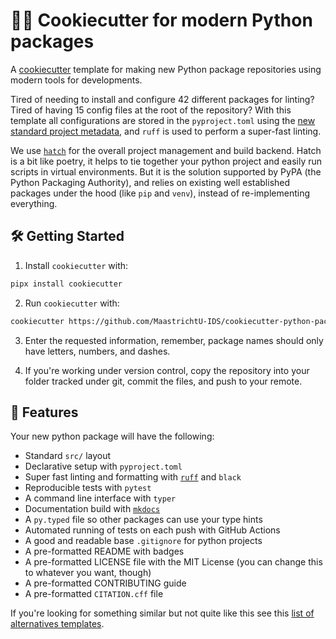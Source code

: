 # 🍪🐍 Cookiecutter for modern Python packages

A [cookiecutter](https://github.com/cookiecutter/cookiecutter) template for making new Python package repositories using modern tools for developments.

Tired of needing to install and configure 42 different packages for linting? Tired of having 15 config files at the root of the repository? With this template all configurations are stored in the `pyproject.toml` using the [new standard project metadata](https://peps.python.org/pep-0621/), and `ruff` is used to perform a super-fast linting.

We use [`hatch`](https://hatch.pypa.io/latest/) for the overall project management and build backend. Hatch is a bit like poetry, it helps to tie together your python project and easily run scripts in virtual environments. But it is the solution supported by PyPA (the Python Packaging Authority), and relies on existing well established packages under the hood (like `pip` and `venv`), instead of re-implementing everything.


## 🛠️ Getting Started

1. Install `cookiecutter` with:

```bash
pipx install cookiecutter
```

2. Run `cookiecutter` with:

```bash
cookiecutter https://github.com/MaastrichtU-IDS/cookiecutter-python-package
```

3. Enter the requested information, remember, package names should only have letters, numbers, and dashes.

4. If you're working under version control, copy the repository into your folder tracked under git, commit the files, and push to your remote.

## 💪 Features

Your new python package will have the following:

- Standard `src/` layout
- Declarative setup with `pyproject.toml`
- Super fast linting and formatting with [`ruff`](https://github.com/astral-sh/ruff) and `black` 
- Reproducible tests with `pytest`
- A command line interface with `typer`
- Documentation build with [`mkdocs`](https://squidfunk.github.io/mkdocs-material)
- A `py.typed` file so other packages can use your type hints
- Automated running of tests on each push with GitHub Actions
- A good and readable base `.gitignore` for python projects
- A pre-formatted README with badges
- A pre-formatted LICENSE file with the MIT License (you can change this to whatever you want, though)
- A pre-formatted CONTRIBUTING guide
- A pre-formatted `CITATION.cff` file

If you're looking for something similar but not quite like this see this [list of alternatives templates](https://cookiecutter-pypackage.readthedocs.io/en/latest/readme.html#similar-cookiecutter-templates).
